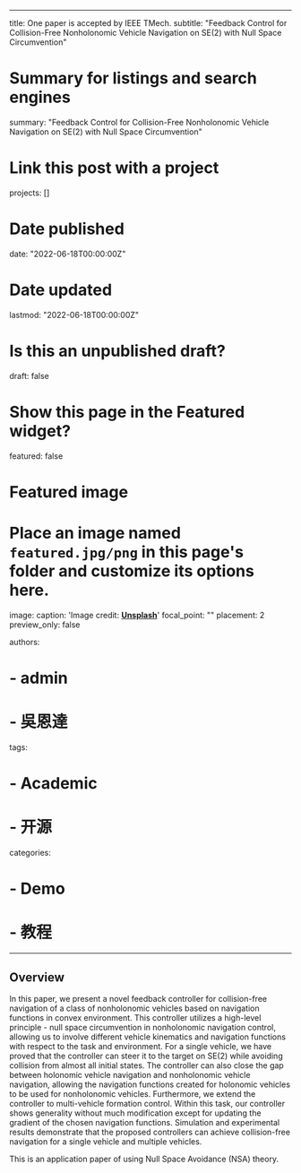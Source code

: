 
---
title: One paper is accepted by IEEE TMech. 
subtitle: "Feedback Control for Collision-Free  Nonholonomic Vehicle Navigation on SE(2) with Null Space Circumvention"

# Summary for listings and search engines
summary: "Feedback Control for Collision-Free  Nonholonomic Vehicle Navigation on SE(2) with Null Space Circumvention"

# Link this post with a project
projects: []

# Date published
date: "2022-06-18T00:00:00Z"

# Date updated
lastmod: "2022-06-18T00:00:00Z"

# Is this an unpublished draft?
draft: false

# Show this page in the Featured widget?
featured: false

# Featured image
# Place an image named `featured.jpg/png` in this page's folder and customize its options here.
image:
  caption: 'Image credit: [**Unsplash**](https://unsplash.com/photos/CpkOjOcXdUY)'
  focal_point: ""
  placement: 2
  preview_only: false

authors:
# - admin
# - 吳恩達

tags:
# - Academic
# - 开源

categories:
# - Demo
# - 教程
---

## Overview
In this paper, we present a novel feedback controller for collision-free navigation of a class of nonholonomic vehicles based on navigation functions in convex environment. This controller utilizes a high-level principle - null space circumvention in nonholonomic navigation control, allowing us to involve different vehicle kinematics and navigation functions with respect to the task and environment. For a single vehicle, we have proved that the controller can steer it to the target on $\text{SE(2)}$ while avoiding collision from almost all initial states. The controller can also close the gap between holonomic vehicle navigation and nonholonomic vehicle navigation, allowing the navigation functions created for holonomic vehicles to be used for nonholonomic vehicles. Furthermore, we extend the controller to multi-vehicle formation control. Within this task, our controller shows generality without much modification except for updating the gradient of the chosen navigation functions. Simulation and experimental results demonstrate that the proposed controllers can achieve collision-free navigation for a single vehicle and multiple vehicles.

This is an application paper of using Null Space Avoidance (NSA) theory.





